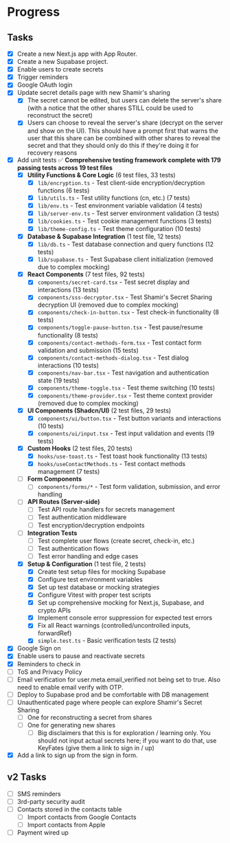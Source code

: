 # Progress

## Tasks

- [x] Create a new Next.js app with App Router.
- [x] Create a new Supabase project.
- [x] Enable users to create secrets
- [x] Trigger reminders
- [x] Google OAuth login
- [x] Update secret details page with new Shamir's sharing
  - [x] The secret cannot be edited, but users can delete the server's share (with a notice that the other shares STILL could be used to reconstruct the secret)
  - [x] Users can choose to reveal the server's share (decrypt on the server and show on the UI). This should have a prompt first that warns the user that this share can be combined with other shares to reveal the secret and that they should only do this if they're doing it for recovery reasons
- [x] Add unit tests ✅ **Comprehensive testing framework complete with 179 passing tests across 19 test files**
  - [x] **Utility Functions & Core Logic** (6 test files, 33 tests)
    - [x] `lib/encryption.ts` - Test client-side encryption/decryption functions (6 tests)
    - [x] `lib/utils.ts` - Test utility functions (cn, etc.) (7 tests)
    - [x] `lib/env.ts` - Test environment variable validation (4 tests)
    - [x] `lib/server-env.ts` - Test server environment validation (3 tests)
    - [x] `lib/cookies.ts` - Test cookie management functions (3 tests)
    - [x] `lib/theme-config.ts` - Test theme configuration (10 tests)
  - [x] **Database & Supabase Integration** (1 test file, 12 tests)
    - [x] `lib/db.ts` - Test database connection and query functions (12 tests)
    - [x] `lib/supabase.ts` - Test Supabase client initialization (removed due to complex mocking)
  - [x] **React Components** (7 test files, 92 tests)
    - [x] `components/secret-card.tsx` - Test secret display and interactions (13 tests)
    - [x] `components/sss-decryptor.tsx` - Test Shamir's Secret Sharing decryption UI (removed due to complex mocking)
    - [x] `components/check-in-button.tsx` - Test check-in functionality (8 tests)
    - [x] `components/toggle-pause-button.tsx` - Test pause/resume functionality (8 tests)
    - [x] `components/contact-methods-form.tsx` - Test contact form validation and submission (15 tests)
    - [x] `components/contact-methods-dialog.tsx` - Test dialog interactions (10 tests)
    - [x] `components/nav-bar.tsx` - Test navigation and authentication state (19 tests)
    - [x] `components/theme-toggle.tsx` - Test theme switching (10 tests)
    - [x] `components/theme-provider.tsx` - Test theme context provider (removed due to complex mocking)
  - [x] **UI Components (Shadcn/UI)** (2 test files, 29 tests)
    - [x] `components/ui/button.tsx` - Test button variants and interactions (10 tests)
    - [x] `components/ui/input.tsx` - Test input validation and events (19 tests)
  - [x] **Custom Hooks** (2 test files, 20 tests)
    - [x] `hooks/use-toast.ts` - Test toast hook functionality (13 tests)
    - [x] `hooks/useContactMethods.ts` - Test contact methods management (7 tests)
  - [ ] **Form Components**
    - [ ] `components/forms/*` - Test form validation, submission, and error handling
  - [ ] **API Routes (Server-side)**
    - [ ] Test API route handlers for secrets management
    - [ ] Test authentication middleware
    - [ ] Test encryption/decryption endpoints
  - [ ] **Integration Tests**
    - [ ] Test complete user flows (create secret, check-in, etc.)
    - [ ] Test authentication flows
    - [ ] Test error handling and edge cases
  - [x] **Setup & Configuration** (1 test file, 2 tests)
    - [x] Create test setup files for mocking Supabase
    - [x] Configure test environment variables
    - [x] Set up test database or mocking strategies
    - [x] Configure Vitest with proper test scripts
    - [x] Set up comprehensive mocking for Next.js, Supabase, and crypto APIs
    - [x] Implement console error suppression for expected test errors
    - [x] Fix all React warnings (controlled/uncontrolled inputs, forwardRef)
    - [x] `simple.test.ts` - Basic verification tests (2 tests)
- [x] Google Sign on
- [x] Enable users to pause and reactivate secrets
- [x] Reminders to check in
- [ ] ToS and Privacy Policy
- [ ] Email verification for user.meta.email_verified not being set to true. Also need to enable email verify with OTP.
- [ ]  Deploy to Supabase prod and be comfortable with DB management
- [ ] Unauthenticated page where people can explore Shamir's Secret Sharing
  - [ ] One for reconstructing a secret from shares
  - [ ] One for generating new shares
    - [ ] Big disclaimers that this is for exploration / learning only. You should not input actual secrets here; if you want to do that, use KeyFates (give them a link to sign in / up)
- [x] Add a link to sign up from the sign in form.

## v2 Tasks

- [ ] SMS reminders
- [ ] 3rd-party security audit
- [ ] Contacts stored in the contacts table
  - [ ] Import contacts from Google Contacts
  - [ ] Import contacts from Apple
- [ ] Payment wired up
